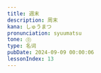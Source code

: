 ```yaml
---
title: 週末
description: 周末
kana: しゅうまつ
pronunciation: syuumatsu
tone: ⓪
type: 名词
pubDate: 2024-09-09 00:00:06
lessonIndex: 13
---
```


